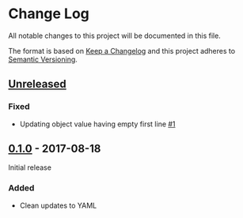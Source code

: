 # Change Log

All notable changes to this project will be documented in this file.

The format is based on [Keep a Changelog](http://keepachangelog.com/)
and this project adheres to [Semantic Versioning](http://semver.org/).

## [Unreleased]

[Unreleased]: https://github.com/atomist/yaml-updater/compare/0.7.0...HEAD

### Fixed

-   Updating object value having empty first line [#1][1]

[1]: https://github.com/atomist/yaml-updater/issues/1

## [0.1.0] - 2017-08-18

Initial release

[0.1.0]: https://github.com/atomist/yaml-updater/releases/tag/0.1.0

### Added

-   Clean updates to YAML
